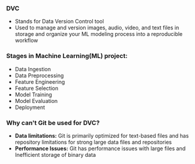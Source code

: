 ### DVC
- Stands for Data Version Control tool
- Used to manage and version images, audio, video, and text files in storage and organize your ML modeling process into a reproducible workflow

### Stages in Machine Learning(ML) project:
- Data Ingestion
- Data Preprocessing
- Feature Engineering
- Feature Selection
- Model Training
- Model Evaluation
- Deployment

### Why can't Git be used for DVC?
- **Data limitations:** Git is primarily optimized for text-based files and has repository limitations for strong large data files and repositories
- **Performance Issues:** Git has performance issues with large files and Inefficient storage of binary data
